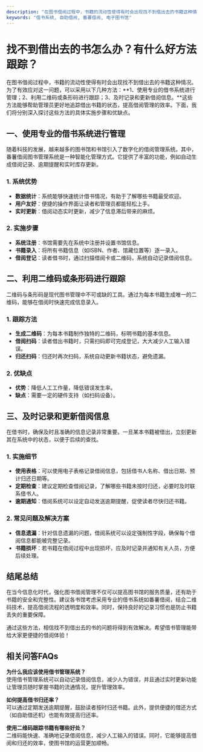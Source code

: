 ```yaml
---
description: "在图书借阅过程中，书籍的流动性使得有时会出现找不到借出去的书籍这种情况。为了有效应对这一问题，可以采用以下几种方法：**1、使用专业的借书系统进行管理；2、利用二维码或条形码进行跟踪；3、及时记录和更新借阅信息。**这些方法能够帮助管理员更好地追踪借出书籍的状态，提高借阅管理的效率。下面，我们将分别深入探讨这些方法的具体实施步骤和优缺点。"
keywords: "借书系统, 自助借阅, 番薯借阅, 电子图书馆"
---
```

# 找不到借出去的书怎么办？有什么好方法跟踪？

在图书借阅过程中，书籍的流动性使得有时会出现找不到借出去的书籍这种情况。为了有效应对这一问题，可以采用以下几种方法：**1、使用专业的借书系统进行管理；2、利用二维码或条形码进行跟踪；3、及时记录和更新借阅信息。**这些方法能够帮助管理员更好地追踪借出书籍的状态，提高借阅管理的效率。下面，我们将分别深入探讨这些方法的具体实施步骤和优缺点。

## 一、使用专业的借书系统进行管理

随着科技的发展，越来越多的图书馆和书馆引入了数字化的借阅管理系统。其中，番薯借阅图书管理系统是一种智能化管理方式。它提供了丰富的功能，例如自动生成借阅记录、逾期提醒和实时库存更新。

### 1. 系统优势
- **数据统计**：系统能够快速统计借书情况，有助于了解哪些书籍最受欢迎。
- **用户友好**：便捷的操作界面让读者和管理员都能轻松上手。
- **实时更新**：借阅动态实时更新，减少了信息滞后带来的麻烦。

### 2. 实施步骤
- **系统注册**：书馆需要先在系统中注册并设置书馆信息。
- **书籍录入**：将所有书籍信息（如ISBN、作者、馆藏位置等）逐一录入。
- **借阅登记**：读者借书时，通过扫描借阅卡或二维码，系统自动记录借阅信息。

## 二、利用二维码或条形码进行跟踪

二维码与条形码是现代图书管理中不可或缺的工具。通过为每本书籍生成唯一的二维码，能够在借阅时快速完成信息录入。

### 1. 跟踪方法
- **生成二维码**：为每本书籍制作独特的二维码，标明书籍的基本信息。
- **借阅扫码**：读者借出书籍时，只需扫码即可完成登记，大大减少人工输入错误。
- **归还扫码**：归还时再次扫码，系统自动更新书籍状态，避免遗漏。

### 2. 优缺点
- **优势**：降低人工工作量，降低错误发生率。
- **缺点**：需要一定的硬件支持（如扫码设备）。

## 三、及时记录和更新借阅信息

在借书时，确保及时且准确的信息记录非常重要。一旦某本书籍被借出，立刻更新其在系统中的状态，以便于后续的查找。

### 1. 实施细节
- **使用表格**：可以使用电子表格记录借阅信息，包括借书人名称、借出日期、预计归还日期等。
- **定期检查**：建议定期检查借阅记录，了解哪些书籍未按时归还，必要时及时联系借书人。
- **逾期通知**：借阅系统可以设定自动发送逾期提醒，促使读者尽快归还书籍。

### 2. 常见问题及解决方案
- **信息遗漏**：针对信息遗漏的问题，借阅系统可以设定强制性字段，确保每个借阅信息都能被完整记录。
- **书籍损坏**：若书籍在借阅过程中出现损坏，应及时记录并通知有关人员，方便后续处理。

## 结尾总结

在当今信息化时代，强化图书借阅管理不仅可以提高图书馆的服务质量，还有助于书籍的安全和完整性。建议各书馆考虑采用专业的借书系统如番薯借阅，结合二维码技术，提高借阅流程的透明度和效率。同时，保持良好的记录习惯也是防止书籍丢失的重要保障。

通过这些方法，相信找不到借出去的书的问题将得到有效解决。希望借书管理能带给大家更便捷的借阅体验！

## 相关问答FAQs

**为什么我应该使用借书管理系统？**  
使用借书管理系统可以自动记录借阅信息，减少人为错误，并且通过实时更新功能让管理员随时掌握书籍的流通情况，提升管理效率。

**如何提高借书归还率？**  
可以通过定期发送逾期提醒，鼓励读者按时归还书籍。此外，提供便捷的借还方式（如自助借还机）也能有效提高归还率。

**使用二维码跟踪书籍有哪些好处？**  
二维码能快速、准确地记录借阅信息，减少人工输入的错误。同时，它能够提高借阅和归还的效率，使图书馆的运营更加顺畅。
